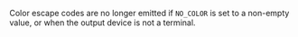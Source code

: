 Color escape codes are no longer emitted if `NO_COLOR` is set to a non-empty
value, or when the output device is not a terminal.
